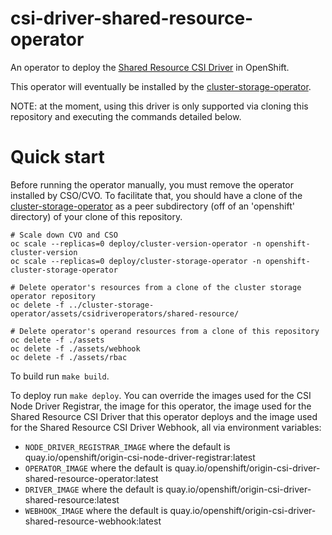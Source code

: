 # csi-driver-shared-resource-operator

An operator to deploy the [Shared Resource CSI Driver](https://github.com/openshift/csi-driver-shared-resource) in OpenShift.

This operator will eventually be installed by the [cluster-storage-operator](https://github.com/openshift/cluster-storage-operator).

NOTE:  at the moment, using this driver is only supported via cloning this repository and executing the commands detailed below.

# Quick start

Before running the operator manually, you must remove the operator installed by CSO/CVO.  To facilitate that, you
should have a clone of the [cluster-storage-operator](https://github.com/openshift/cluster-storage-operator) as a peer
subdirectory (off of an 'openshift' directory) of your clone of this repository.

```shell
# Scale down CVO and CSO
oc scale --replicas=0 deploy/cluster-version-operator -n openshift-cluster-version
oc scale --replicas=0 deploy/cluster-storage-operator -n openshift-cluster-storage-operator

# Delete operator's resources from a clone of the cluster storage operator repository
oc delete -f ../cluster-storage-operator/assets/csidriveroperators/shared-resource/

# Delete operator's operand resources from a clone of this repository
oc delete -f ./assets
oc delete -f ./assets/webhook
oc delete -f ./assets/rbac
```

To build run `make build`.

To deploy run `make deploy`.  You can override the images used for the CSI Node Driver Registrar, the image for this operator,
the image used for the Shared Resource CSI Driver that this operator deploys and the image used for the Shared Resource CSI Driver
Webhook, all via environment variables:
- `NODE_DRIVER_REGISTRAR_IMAGE` where the default is quay.io/openshift/origin-csi-node-driver-registrar:latest
- `OPERATOR_IMAGE` where the default is quay.io/openshift/origin-csi-driver-shared-resource-operator:latest
- `DRIVER_IMAGE`  where the default is quay.io/openshift/origin-csi-driver-shared-resource:latest
- `WEBHOOK_IMAGE`  where the default is quay.io/openshift/origin-csi-driver-shared-resource-webhook:latest

